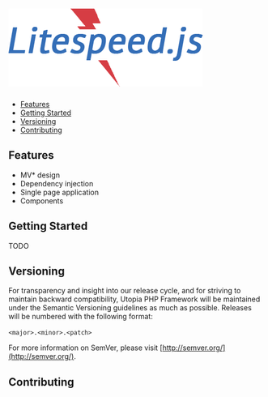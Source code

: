 # ![Litespeed.js Logo](example/images/litespeed.png "Litespeed.js Logo")

- [Features](#features)
- [Getting Started](#getting-started)
- [Versioning](#versioning)
- [Contributing](#contributing)

## Features

* MV* design
* Dependency injection
* Single page application
* Components

## Getting Started

TODO

## Versioning

For transparency and insight into our release cycle, and for striving to maintain backward compatibility, Utopia PHP Framework will be maintained under the Semantic Versioning guidelines as much as possible. Releases will be numbered with the following format:

`<major>.<minor>.<patch>`

For more information on SemVer, please visit [http://semver.org/](http://semver.org/).

## Contributing